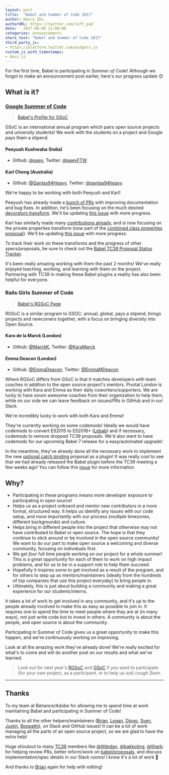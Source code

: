 ```yaml
---
layout: post
title:  "Babel and Summer of Code 2017"
author: Henry Zhu
authorURL: https://twitter.com/left_pad
date:   2017-08-09 12:00:00
categories: announcements
share_text: "Babel and Summer of Code 2017"
third_party_js:
- https://platform.twitter.com/widgets.js
custom_js_with_timestamps:
- docs.js
---
```


For the first time, Babel is participating in *Summer of Code*!
Although we forgot to make an announcement post earlier, here's our progress update 😊

<!--truncate-->

## What is it?

### [Google Summer of Code](https://summerofcode.withgoogle.com/)

> [Babel's Profile for GSoC](https://summerofcode.withgoogle.com/organizations/5842528113786880/)

GSoC is an international annual program which pairs open source projects and university students! We work with the students on a project and Google pays them a stipend.

#### Peeyush Kushwaha (India)

- Github: [@peey](https://github.com/peey), Twitter: [@peeyFTW](https://twitter.com/peeyFTW)

#### Karl Cheng (Australia)

- Github: [@Qantas94Heavy](https://github.com/Qantas94Heavy), Twitter: [@qantas94heavy](https://twitter.com/qantas94heavy)

We're happy to be working with both Peeyush and Karl!

Peeyush has already made a [bunch of PRs](https://github.com/pulls?utf8=%E2%9C%93&q=is%3Apr+author%3Apeey+user%3Ababel+is%3Aboth) with improving documentation and bug fixes. In addition, he's been focusing on the much desired [decorators transform](https://github.com/tc39/proposal-decorators). We'll be updating [this issue](https://github.com/babel/proposals/issues/11) with more progress.

Karl has similarly made many [contributions already](https://github.com/pulls?utf8=%E2%9C%93&q=is%3Apr+author%3AQantas94Heavy+user%3Ababel+), and is now focusing on the private properties transform (now part of the [combined class properties proposal](https://github.com/tc39/proposal-class-fields)). We'll be updating [this issue](https://github.com/babel/proposals/issues/12) with more progress.

To track their work on these transforms and the progress of other specs/proposals, be sure to check out the [Babel TC39 Proposal Status Tracker](https://github.com/babel/proposals).

It's been really amazing working with them the past 2 months! We've really enjoyed teaching, working, and learning with them on the project. Partnering with TC39 in making these Babel plugins a reality has also been helpful for everyone.

### Rails Girls Summer of Code

> [Babel's RGSoC Page](https://teams.railsgirlssummerofcode.org/teams/307)

RGSoC is a similar program to GSOC: annual, global, pays a stipend, brings projects and newcomers together, with a focus on bringing diversity into Open Source.

#### Kara de la Marck (London)

- Github: [@MarckK](https://github.com/MarckK), Twitter: [@KaraMarck](https://twitter.com/KaraMarck)

#### Emma Deacon (London)

- Github: [@EmmaDeacon](https://github.com/EmmaDeacon), Twitter: [@EmmaMDeacon](https://twitter.com/EmmaMDeacon)

Where RGSoC differs from GSoC is that it matches developers with team coaches in addition to the open source project's  mentors. Pivotal London is working with Kara and Emma as their daily coworkers/supporters. We are lucky to have _seven_ awesome coaches from their organization to help them, while on our side we can leave feedback on issues/PRs in GitHub and in our Slack.

We're incredibly lucky to work with both Kara and Emma!

They're currently working on some codemods! Ideally we would have codemods to convert ES2015 to ES2016+ ([Lebab](https://lebab.io/)) and if necessary, codemods to remove dropped TC39 proposals. We'd also want to have codemods for our upcoming Babel 7 release for a easy/automated upgrade!

In the meantime, they've already done all the necessary work to implement the new [optional catch binding](https://github.com/tc39/proposal-optional-catch-binding) proposal as a plugin! It was really cool to see that we had already released the Babel plugin before the TC39 meeting a few weeks ago! You can follow this [issue](https://github.com/babel/proposals/issues/7) for more information.

## Why?

- Participating in these programs means more developer exposure to participating in open source!
- Helps us as a project onboard and mentor new contributors in a more formal, structured way. It helps us identify any issues with our code setup, and more importantly with our process (multiple timezones, different backgrounds) and culture.
- Helps bring in different people into the project that otherwise may not have contributed to Babel or open source. The hope is that they continue to stick around or be involved in the open source community! We want to do our part to make open source a welcoming and diverse community, focusing on individuals first.
- We get _four_ full time people working on our project for a whole summer! This is a great opportunity for each of them to work on high impact problems, and for us to be in a support role to help them succeed.
- Hopefully it inspires some to get involved as a result of the program, and for others to step up as mentors/maintainers (ideally from the hundreds of top companies that use this project everyday) to bring people in.
- Ultimately, this is just about building a community and making a great experience for our students/interns.

It takes a lot of work to get involved in any community, and it's up to the people already involved to make this as easy as possible to join in. It requires one to spend the time to meet people where they are at (in many ways), not just write code but to invest in others. A community is about the people, and open source is about the community.

Participating in Summer of Code gives us a great opportunity to make this happen, and we're continuously working on improving.

Look at all the amazing work they've already done! We're really excited for what's to come and will do another post on our results and what we've learned.

> Look out for next year's [RGSoC](https://twitter.com/RailsGirlsSoC) and [GSoC](https://twitter.com/gsoc) if you want to participate (for your own project, as a participant, or to help us out) *cough Sean*.

---

## Thanks

To my team at Behance/Adobe for allowing me to spend time at work maintaining Babel and participating in Summer of Code!

Thanks to all the other helpers/maintainers ([Brian](https://github.com/existentialism), [Logan](https://github.com/loganfsmyth), [Diogo](https://github.com/Kovensky), [Sven](https://github.com/xtuc), [Justin](https://github.com/jridgewell), [Boopathi](https://github.com/boopathi)), on Slack and GitHub issues! It can be a lot of work managing all the parts of an open source project, so we are glad to have the extra help!

Huge shoutout to many [TC39](https://github.com/tc39) members like [@littledan](https://twitter.com/littledan), [@bakkoting](https://twitter.com/bakkoting), [@ljharb](https://twitter.com/ljharb) for helping review PRs, better inform/work on [babel/proposals](https://github.com/babel/proposals), and discuss implementation/spec details in our Slack rooms! I know it's a lot of work 🙂

And thanks to [Brian](https://github.com/existentialism) again for help with editing!
